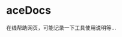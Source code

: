 <!--
 * @Description: 
 * @Author: Bullet.S
 * @Date: 2019-12-04 12:47:31
 * @LastEditors: Bullet.S
 * @LastEditTime: 2019-12-04 17:15:04
 * @Email: animator.bullet@foxmail.com
 -->

# aceDocs

在线帮助网页，可能记录一下工具使用说明等...
